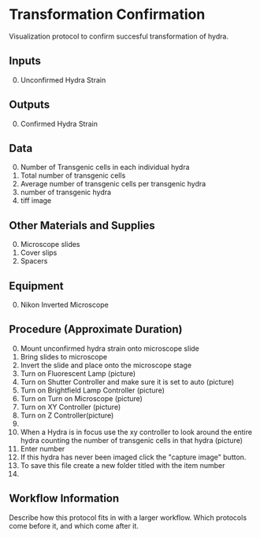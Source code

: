 Transformation Confirmation
===

Visualization protocol to confirm succesful transformation of hydra. 

Inputs
---
0. Unconfirmed Hydra Strain

Outputs
---
0. Confirmed Hydra Strain

Data
---
0. Number of Transgenic cells in each individual hydra
0. Total number of transgenic cells
0. Average number of transgenic cells per transgenic hydra
0. number of transgenic hydra
0. tiff image

Other Materials and Supplies
---
0. Microscope slides
0. Cover slips
0. Spacers

Equipment
---
0. Nikon Inverted Microscope

Procedure (Approximate Duration)
---
0. Mount unconfirmed hydra strain onto microscope slide 
0. Bring slides to microscope
0. Invert the slide and place onto the microscope stage
0. Turn on Fluorescent Lamp (picture)
0. Turn on Shutter Controller and make sure it is set to auto (picture)
0. Turn on Brightfield Lamp Controller (picture)
0. Turn on Turn on Microscope (picture)
0. Turn on XY Controller (picture)
0. Turn on Z Controller(picture)
0. 
0. When a Hydra is in focus use the xy controller to look around the entire hydra counting the number of transgenic cells in that hydra (picture)
0. Enter number
0. If this hydra has never been imaged click the "capture image" button. 
0. To save this file create a new folder titled with the item number
0. 



Workflow Information
---
Describe how this protocol fits in with a larger workflow. Which protocols come before it, and which come after it.


